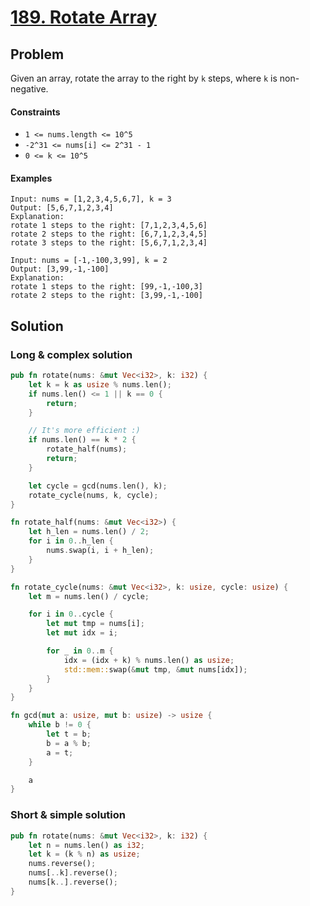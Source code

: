 # [189. Rotate Array](https://leetcode.com/problems/rotate-array/)

## Problem

Given an array, rotate the array to the right by `k` steps, where `k` is
non-negative.

#### Constraints

* `1 <= nums.length <= 10^5`
* `-2^31 <= nums[i] <= 2^31 - 1`
* `0 <= k <= 10^5`

#### Examples

```text
Input: nums = [1,2,3,4,5,6,7], k = 3
Output: [5,6,7,1,2,3,4]
Explanation:
rotate 1 steps to the right: [7,1,2,3,4,5,6]
rotate 2 steps to the right: [6,7,1,2,3,4,5]
rotate 3 steps to the right: [5,6,7,1,2,3,4]
```

```text
Input: nums = [-1,-100,3,99], k = 2
Output: [3,99,-1,-100]
Explanation: 
rotate 1 steps to the right: [99,-1,-100,3]
rotate 2 steps to the right: [3,99,-1,-100]
```

## Solution

### Long & complex solution

```rust
pub fn rotate(nums: &mut Vec<i32>, k: i32) {
    let k = k as usize % nums.len();
    if nums.len() <= 1 || k == 0 {
        return;
    }

    // It's more efficient :)
    if nums.len() == k * 2 {
        rotate_half(nums);
        return;
    }

    let cycle = gcd(nums.len(), k);
    rotate_cycle(nums, k, cycle);
}

fn rotate_half(nums: &mut Vec<i32>) {
    let h_len = nums.len() / 2;
    for i in 0..h_len {
        nums.swap(i, i + h_len);
    }
}

fn rotate_cycle(nums: &mut Vec<i32>, k: usize, cycle: usize) {
    let m = nums.len() / cycle;

    for i in 0..cycle {
        let mut tmp = nums[i];
        let mut idx = i;

        for _ in 0..m {
            idx = (idx + k) % nums.len() as usize;
            std::mem::swap(&mut tmp, &mut nums[idx]);
        }
    }
}

fn gcd(mut a: usize, mut b: usize) -> usize {
    while b != 0 {
        let t = b;
        b = a % b;
        a = t;
    }

    a
}
```

### Short & simple solution

```rust
pub fn rotate(nums: &mut Vec<i32>, k: i32) {
    let n = nums.len() as i32;
    let k = (k % n) as usize;
    nums.reverse();
    nums[..k].reverse();
    nums[k..].reverse();
}
```